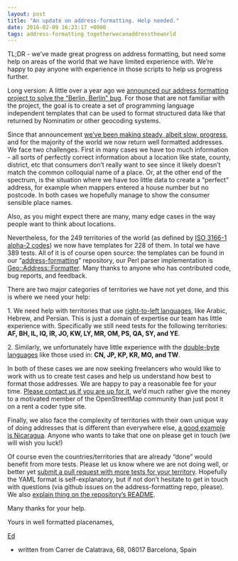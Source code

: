 ```yaml
--- 
layout: post
title: "An update on address-formatting. Help needed."
date: 2016-02-09 16:23:17 +0000
tags: address-formatting togetherwecanaddresstheworld
---
```

TL;DR - we’ve made great progress on address formatting, but need some help on areas of the world that we have limited experience with. We’re happy to pay anyone with experience in those scripts to help us progress further. 

Long version: A little over a year ago we [announced our address formatting project to solve the “Berlin, Berlin” bug](http://blog.opencagedata.com/post/99059889253/good-looking-addresses-solving-the-berlin). For those that are not familiar with the project, the goal is to create a set of programming language independent templates that can be used to format structured data like that returned by Nominatim or other geocoding systems. 

Since that announcement [we’ve been making steady, albeit slow, progress](https://github.com/OpenCageData/address-formatting/commits/master), and for the majority of the world we now return well formatted addresses. We face two challenges. First in many cases we have too much information - all sorts of perfectly correct information about a location like state, county, district, etc that consumers don’t really want to see since it likely doesn’t match the common colloquial name of a place. Or, at the other end of the spectrum, is the situation where we have too little data to create a “perfect” address, for example when mappers entered a house number but no postcode. In both cases we hopefully manage to show the consumer sensible place names.   

Also, as you might expect there are many, many edge cases in the way people want to think about locations.   

Nevertheless, for the 249 territories of the world (as defined by [ISO 3166-1 alpha-2 codes](https://en.wikipedia.org/wiki/ISO_3166-1_alpha-2#Officially_assigned_code_elements)) we now have templates for 228 of them. In total we have 389 tests. All of it is of course open source: the templates can be found in our “[address-formatting](https://github.com/OpenCageData/address-formatting)” repository, our Perl parser implementation is [Geo::Address::Formatter](https://github.com/OpenCageData/perl-Geo-Address-Formatter). Many thanks to anyone who has contributed code, bug reports, and feedback.

There are two major categories of territories we have not yet done, and this is where we need your help:

1\. We need help with territories that use [right-to-left languages](https://en.wikipedia.org/wiki/Right-to-left), like Arabic, Hebrew, and Persian. This is just a domain of expertise our team has little experience with. Specifically we still need tests for the following territories: **AF, BH, IL, IQ, IR, JO, KW, LY, MR, OM, PS, QA, SY, and YE**. 

2\. Similarly, we unfortunately have little experience with the [double-byte languages](https://en.wikipedia.org/wiki/DBCS) like those used in: **CN, JP, KP, KR, MO, and TW**.  

In both of these cases we are now seeking freelancers who would like to work with us to create test cases and help us understand how best to format those addresses. We are happy to pay a reasonable fee for your time. [Please contact us if you are up for it](https://geocoder.opencagedata.com/contact), we’d much rather give the money to a motivated member of the OpenStreetMap community than just post it on a rent a coder type site. 

Finally, we also face the complexity of territories with their own unique way of doing addresses that is different than everywhere else, [a good example is Nicaragua](https://vianica.com/nicaragua/practical-info/14-addresses.html). Anyone who wants to take that one on please get in touch (we will wish you luck!)  

Of course even the countries/territories that are already “done” would benefit from more tests. Please let us know where we are not doing well, or better yet [submit a pull request with more tests for your territory](https://github.com/OpenCageData/address-formatting/tree/master/testcases/countries). Hopefully the YAML format is self-explanatory, but if not don’t hesitate to get in touch with questions (via github issues on the address-formatting repo, please). We also [explain thing on the repository’s README](https://github.com/OpenCageData/address-formatting). 

Many thanks for your help. 

Yours in well formatted placenames,

[Ed](https://twitter.com/freyfogle)

- written from Carrer de Calatrava, 68, 08017 Barcelona, Spain